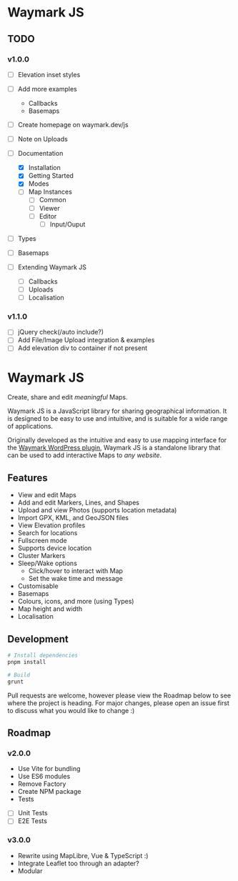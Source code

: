 # Waymark JS

## TODO

### v1.0.0

- [ ] Elevation inset styles
- [ ] Add more examples
  - Callbacks
  - Basemaps
- [ ] Create homepage on waymark.dev/js
- [ ] Note on Uploads

- [ ] Documentation
  - [x] Installation
  - [x] Getting Started
  - [x] Modes
  - [ ] Map Instances
    - [ ] Common
    - [ ] Viewer
    - [ ] Editor
      - [ ] Input/Ouput
- [ ] Types
- [ ] Basemaps
- [ ] Extending Waymark JS
  - [ ] Callbacks
  - [ ] Uploads
  - [ ] Localisation

### v1.1.0

- [ ] jQuery check(/auto include?)
- [ ] Add File/Image Upload integration & examples
- [ ] Add elevation div to container if not present

# Waymark JS

Create, share and edit _meaningful_ Maps.

Waymark JS is a JavaScript library for sharing geographical information. It is designed to be easy to use and intuitive, and is suitable for a wide range of applications.

Originally developed as the intuitive and easy to use mapping interface for the [Waymark WordPress plugin](https://wordpress.org/plugins/waymark/), Waymark JS is a standalone library that can be used to add interactive Maps to _any website_.

## Features

- View and edit Maps
- Add and edit Markers, Lines, and Shapes
- Upload and view Photos (supports location metadata)
- Import GPX, KML, and GeoJSON files
- View Elevation profiles
- Search for locations
- Fullscreen mode
- Supports device location
- Cluster Markers
- Sleep/Wake options
  - Click/hover to interact with Map
  - Set the wake time and message
- Customisable
- Basemaps
- Colours, icons, and more (using Types)
- Map height and width
- Localisation

## Development

```bash
# Install dependencies
pnpm install

# Build
grunt
```

Pull requests are welcome, however please view the Roadmap below to see where the project is heading. For major changes, please open an issue first to discuss what you would like to change :)

## Roadmap

### v2.0.0

- Use Vite for bundling
- Use ES6 modules
- Remove Factory
- Create NPM package
- Tests
- [ ] Unit Tests
- [ ] E2E Tests

### v3.0.0

- Rewrite using MapLibre, Vue & TypeScript :)
- Integrate Leaflet too through an adapter?
- Modular
